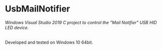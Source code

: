 # UsbMailNotifier

###### Windows Visual Studio 2019 C project to control the "Mail Notifier" USB HID LED device.

Developed and tested on Windows 10 64bit. 



